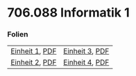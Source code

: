 # 706.088 Informatik 1
### Folien <!-- .slide: style="font-size:0.8em" -->
|      |     |
| ---  | --- |
| [Einheit 1](einheit_01.html), [PDF](export/einheit_01.pdf) | [Einheit 3](einheit_03.html), [PDF](export/einheit_03.pdf) |
| [Einheit 2](einheit_02.html), [PDF](export/einheit_02.pdf) | [Einheit 4](einheit_04.html), [PDF](export/einheit_04.pdf) |
